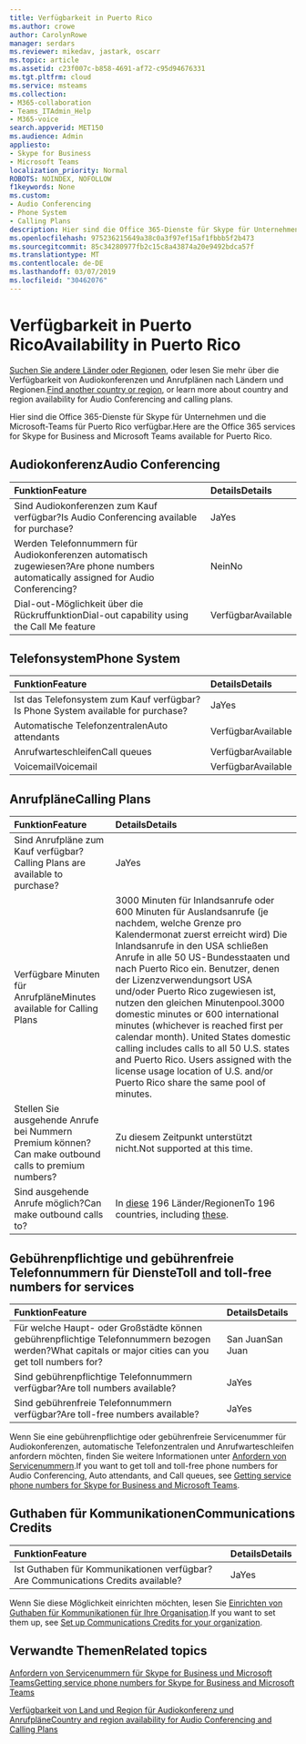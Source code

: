 ```yaml
---
title: Verfügbarkeit in Puerto Rico
ms.author: crowe
author: CarolynRowe
manager: serdars
ms.reviewer: mikedav, jastark, oscarr
ms.topic: article
ms.assetid: c23f007c-b858-4691-af72-c95d94676331
ms.tgt.pltfrm: cloud
ms.service: msteams
ms.collection:
- M365-collaboration
- Teams_ITAdmin_Help
- M365-voice
search.appverid: MET150
ms.audience: Admin
appliesto:
- Skype for Business
- Microsoft Teams
localization_priority: Normal
ROBOTS: NOINDEX, NOFOLLOW
f1keywords: None
ms.custom:
- Audio Conferencing
- Phone System
- Calling Plans
description: Hier sind die Office 365-Dienste für Skype für Unternehmen und die Microsoft-Teams für Puerto Rico verfügbar.
ms.openlocfilehash: 975236215649a38c0a3f97ef15af1fbbb5f2b473
ms.sourcegitcommit: 85c34280977fb2c15c8a43874a20e9492bdca57f
ms.translationtype: MT
ms.contentlocale: de-DE
ms.lasthandoff: 03/07/2019
ms.locfileid: "30462076"
---
```

# <a name="availability-in-puerto-rico"></a><span data-ttu-id="30afc-103">Verfügbarkeit in Puerto Rico</span><span class="sxs-lookup"><span data-stu-id="30afc-103">Availability in Puerto Rico</span></span>

<span data-ttu-id="30afc-104">[Suchen Sie andere Länder oder Regionen](country-and-region-availability-for-audio-conferencing-and-calling-plans.md), oder lesen Sie mehr über die Verfügbarkeit von Audiokonferenzen und Anrufplänen nach Ländern und Regionen.</span><span class="sxs-lookup"><span data-stu-id="30afc-104">[Find another country or region](country-and-region-availability-for-audio-conferencing-and-calling-plans.md), or learn more about country and region availability for Audio Conferencing and calling plans.</span></span>

<span data-ttu-id="30afc-105">Hier sind die Office 365-Dienste für Skype für Unternehmen und die Microsoft-Teams für Puerto Rico verfügbar.</span><span class="sxs-lookup"><span data-stu-id="30afc-105">Here are the Office 365 services for Skype for Business and Microsoft Teams available for Puerto Rico.</span></span>
  
## <a name="audio-conferencing"></a><span data-ttu-id="30afc-106">Audiokonferenz</span><span class="sxs-lookup"><span data-stu-id="30afc-106">Audio Conferencing</span></span>

|<span data-ttu-id="30afc-107">**Funktion**</span><span class="sxs-lookup"><span data-stu-id="30afc-107">**Feature**</span></span>|<span data-ttu-id="30afc-108">**Details**</span><span class="sxs-lookup"><span data-stu-id="30afc-108">**Details**</span></span>|
|:-----|:-----|
|<span data-ttu-id="30afc-109">Sind Audiokonferenzen zum Kauf verfügbar?</span><span class="sxs-lookup"><span data-stu-id="30afc-109">Is Audio Conferencing available for purchase?</span></span>  <br/> |<span data-ttu-id="30afc-110">Ja</span><span class="sxs-lookup"><span data-stu-id="30afc-110">Yes</span></span>  <br/> |
|<span data-ttu-id="30afc-111">Werden Telefonnummern für Audiokonferenzen automatisch zugewiesen?</span><span class="sxs-lookup"><span data-stu-id="30afc-111">Are phone numbers automatically assigned for Audio Conferencing?</span></span>  <br/> |<span data-ttu-id="30afc-112">Nein</span><span class="sxs-lookup"><span data-stu-id="30afc-112">No</span></span>  <br/> |
|<span data-ttu-id="30afc-113">Dial-out-Möglichkeit über die Rückruffunktion</span><span class="sxs-lookup"><span data-stu-id="30afc-113">Dial-out capability using the Call Me feature</span></span>  <br/> |<span data-ttu-id="30afc-114">Verfügbar</span><span class="sxs-lookup"><span data-stu-id="30afc-114">Available</span></span>  <br/> |
   
## <a name="phone-system"></a><span data-ttu-id="30afc-115">Telefonsystem</span><span class="sxs-lookup"><span data-stu-id="30afc-115">Phone System</span></span>

|<span data-ttu-id="30afc-116">**Funktion**</span><span class="sxs-lookup"><span data-stu-id="30afc-116">**Feature**</span></span>|<span data-ttu-id="30afc-117">**Details**</span><span class="sxs-lookup"><span data-stu-id="30afc-117">**Details**</span></span>|
|:-----|:-----|
|<span data-ttu-id="30afc-118">Ist das Telefonsystem zum Kauf verfügbar?</span><span class="sxs-lookup"><span data-stu-id="30afc-118">Is Phone System available for purchase?</span></span>  <br/> |<span data-ttu-id="30afc-119">Ja</span><span class="sxs-lookup"><span data-stu-id="30afc-119">Yes</span></span>  <br/> |
| <span data-ttu-id="30afc-120">Automatische Telefonzentralen</span><span class="sxs-lookup"><span data-stu-id="30afc-120">Auto attendants</span></span> <br/> |<span data-ttu-id="30afc-121">Verfügbar</span><span class="sxs-lookup"><span data-stu-id="30afc-121">Available</span></span>  <br/> |
|<span data-ttu-id="30afc-122">Anrufwarteschleifen</span><span class="sxs-lookup"><span data-stu-id="30afc-122">Call queues</span></span>  <br/> |<span data-ttu-id="30afc-123">Verfügbar</span><span class="sxs-lookup"><span data-stu-id="30afc-123">Available</span></span>  <br/> |
|<span data-ttu-id="30afc-124">Voicemail</span><span class="sxs-lookup"><span data-stu-id="30afc-124">Voicemail</span></span>  <br/> |<span data-ttu-id="30afc-125">Verfügbar</span><span class="sxs-lookup"><span data-stu-id="30afc-125">Available</span></span>  <br/> |
   
## <a name="calling-plans"></a><span data-ttu-id="30afc-126">Anrufpläne</span><span class="sxs-lookup"><span data-stu-id="30afc-126">Calling Plans</span></span>

|<span data-ttu-id="30afc-127">**Funktion**</span><span class="sxs-lookup"><span data-stu-id="30afc-127">**Feature**</span></span>|<span data-ttu-id="30afc-128">**Details**</span><span class="sxs-lookup"><span data-stu-id="30afc-128">**Details**</span></span>|
|:-----|:-----|
|<span data-ttu-id="30afc-129">Sind Anrufpläne zum Kauf verfügbar?</span><span class="sxs-lookup"><span data-stu-id="30afc-129">Calling Plans are available to purchase?</span></span>  <br/> |<span data-ttu-id="30afc-130">Ja</span><span class="sxs-lookup"><span data-stu-id="30afc-130">Yes</span></span>  <br/> |
|<span data-ttu-id="30afc-131">Verfügbare Minuten für Anrufpläne</span><span class="sxs-lookup"><span data-stu-id="30afc-131">Minutes available for Calling Plans</span></span>  <br/> |<span data-ttu-id="30afc-p101">3000 Minuten für Inlandsanrufe oder 600 Minuten für Auslandsanrufe (je nachdem, welche Grenze pro Kalendermonat zuerst erreicht wird) Die Inlandsanrufe in den USA schließen Anrufe in alle 50 US-Bundesstaaten und nach Puerto Rico ein. Benutzer, denen der Lizenzverwendungsort USA und/oder Puerto Rico zugewiesen ist, nutzen den gleichen Minutenpool.</span><span class="sxs-lookup"><span data-stu-id="30afc-p101">3000 domestic minutes or 600 international minutes (whichever is reached first per calendar month). United States domestic calling includes calls to all 50 U.S. states and Puerto Rico. Users assigned with the license usage location of U.S. and/or Puerto Rico share the same pool of minutes.</span></span>  <br/> |
|<span data-ttu-id="30afc-135">Stellen Sie ausgehende Anrufe bei Nummern Premium können?</span><span class="sxs-lookup"><span data-stu-id="30afc-135">Can make outbound calls to premium numbers?</span></span> <br/> | <span data-ttu-id="30afc-136">Zu diesem Zeitpunkt unterstützt nicht.</span><span class="sxs-lookup"><span data-stu-id="30afc-136">Not supported at this time.</span></span> <br/> |
|<span data-ttu-id="30afc-137">Sind ausgehende Anrufe möglich?</span><span class="sxs-lookup"><span data-stu-id="30afc-137">Can make outbound calls to?</span></span>  <br/> | <span data-ttu-id="30afc-138">In [diese](users-can-make-outbound-calls-to-these-countries-and-regions.md) 196 Länder/Regionen</span><span class="sxs-lookup"><span data-stu-id="30afc-138">To 196 countries, including [these](users-can-make-outbound-calls-to-these-countries-and-regions.md).</span></span>  <br/> |
   
## <a name="toll-and-toll-free-numbers-for-services"></a><span data-ttu-id="30afc-139">Gebührenpflichtige und gebührenfreie Telefonnummern für Dienste</span><span class="sxs-lookup"><span data-stu-id="30afc-139">Toll and toll-free numbers for services</span></span>

|<span data-ttu-id="30afc-140">**Funktion**</span><span class="sxs-lookup"><span data-stu-id="30afc-140">**Feature**</span></span>|<span data-ttu-id="30afc-141">**Details**</span><span class="sxs-lookup"><span data-stu-id="30afc-141">**Details**</span></span>|
|:-----|:-----|
|<span data-ttu-id="30afc-142">Für welche Haupt- oder Großstädte können gebührenpflichtige Telefonnummern bezogen werden?</span><span class="sxs-lookup"><span data-stu-id="30afc-142">What capitals or major cities can you get toll numbers for?</span></span>  <br/> |<span data-ttu-id="30afc-143">San Juan</span><span class="sxs-lookup"><span data-stu-id="30afc-143">San Juan</span></span>  <br/> |
|<span data-ttu-id="30afc-144">Sind gebührenpflichtige Telefonnummern verfügbar?</span><span class="sxs-lookup"><span data-stu-id="30afc-144">Are toll numbers available?</span></span>  <br/> |<span data-ttu-id="30afc-145">Ja</span><span class="sxs-lookup"><span data-stu-id="30afc-145">Yes</span></span>  <br/> |
|<span data-ttu-id="30afc-146">Sind gebührenfreie Telefonnummern verfügbar?</span><span class="sxs-lookup"><span data-stu-id="30afc-146">Are toll-free numbers available?</span></span>  <br/> |<span data-ttu-id="30afc-147">Ja</span><span class="sxs-lookup"><span data-stu-id="30afc-147">Yes</span></span>  <br/> |
   
 <span data-ttu-id="30afc-148">Wenn Sie eine gebührenpflichtige oder gebührenfreie Servicenummer für Audiokonferenzen, automatische Telefonzentralen und Anrufwarteschleifen anfordern möchten, finden Sie weitere Informationen unter [Anfordern von Servicenummern](/SkypeForBusiness/what-is-phone-system-in-office-365/getting-service-phone-numbers).</span><span class="sxs-lookup"><span data-stu-id="30afc-148">If you want to get toll and toll-free phone numbers for Audio Conferencing, Auto attendants, and Call queues, see [Getting service phone numbers for Skype for Business and Microsoft Teams](/SkypeForBusiness/what-is-phone-system-in-office-365/getting-service-phone-numbers).</span></span>
  
## <a name="communications-credits"></a><span data-ttu-id="30afc-149">Guthaben für Kommunikationen</span><span class="sxs-lookup"><span data-stu-id="30afc-149">Communications Credits</span></span>

|<span data-ttu-id="30afc-150">**Funktion**</span><span class="sxs-lookup"><span data-stu-id="30afc-150">**Feature**</span></span>|<span data-ttu-id="30afc-151">**Details**</span><span class="sxs-lookup"><span data-stu-id="30afc-151">**Details**</span></span>|
|:-----|:-----|
|<span data-ttu-id="30afc-152">Ist Guthaben für Kommunikationen verfügbar?</span><span class="sxs-lookup"><span data-stu-id="30afc-152">Are Communications Credits available?</span></span>  <br/> |<span data-ttu-id="30afc-153">Ja</span><span class="sxs-lookup"><span data-stu-id="30afc-153">Yes</span></span>  <br/> |
   
<span data-ttu-id="30afc-154">Wenn Sie diese Möglichkeit einrichten möchten, lesen Sie [Einrichten von Guthaben für Kommunikationen für Ihre Organisation](../set-up-communications-credits-for-your-organization.md).</span><span class="sxs-lookup"><span data-stu-id="30afc-154">If you want to set them up, see [Set up Communications Credits for your organization](../set-up-communications-credits-for-your-organization.md).</span></span>
  
## <a name="related-topics"></a><span data-ttu-id="30afc-155">Verwandte Themen</span><span class="sxs-lookup"><span data-stu-id="30afc-155">Related topics</span></span>

[<span data-ttu-id="30afc-156">Anfordern von Servicenummern für Skype for Business und Microsoft Teams</span><span class="sxs-lookup"><span data-stu-id="30afc-156">Getting service phone numbers for Skype for Business and Microsoft Teams</span></span>](/SkypeForBusiness/what-is-phone-system-in-office-365/getting-service-phone-numbers)

[<span data-ttu-id="30afc-157">Verfügbarkeit von Land und Region für Audiokonferenz und Anrufpläne</span><span class="sxs-lookup"><span data-stu-id="30afc-157">Country and region availability for Audio Conferencing and Calling Plans</span></span>](country-and-region-availability-for-audio-conferencing-and-calling-plans.md)

  
 
